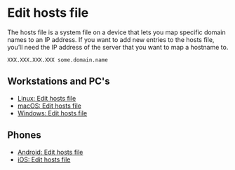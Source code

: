 # Edit hosts file

The hosts file is a system file on a device that lets you map specific domain names to an IP address. If you want 
to add new entries to the hosts file, you’ll need the IP address of the server that you want to map a hostname to.

    XXX.XXX.XXX.XXX some.domain.name 

## Workstations and PC's

* [Linux: Edit hosts file](https://linux.tymyrddin.dev/docs/services/edit-hosts-file)
* [macOS: Edit hosts file](https://macos.tymyrddin.dev/docs/services/edit-hosts-file)
* [Windows: Edit hosts file](https://windows.tymyrddin.dev/docs/services/edit-hosts-file)

## Phones

* [Android: Edit hosts file](https://android.tymyrddin.dev/docs/services/edit-hosts-file)
* [iOS: Edit hosts file](https://ios.tymyrddin.dev/docs/services/edit-hosts-file)